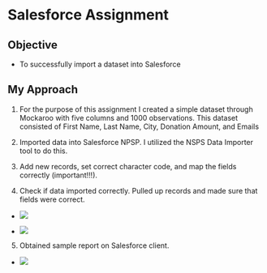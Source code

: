 # Salesforce Assignment

## Objective
- To successfully import a dataset into Salesforce

## My Approach
1. For the purpose of this assignment I created a simple dataset through Mockaroo with five columns and 1000 observations. This dataset consisted of First Name, Last Name, City, Donation Amount, and Emails

2. Imported data into Salesforce NPSP. I utilized the NSPS Data Importer tool to do this.

3. Add new records, set correct character code, and map the fields correctly (important!!!).

4. Check if data imported correctly. Pulled up records and made sure that fields were correct.

- ![](./1.jpg)

- ![](./2.jpg)

5. Obtained sample report on Salesforce client.
 
- ![](./3.jpg)

